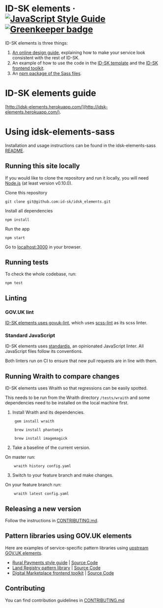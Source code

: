 ID-SK elements ·
[![JavaScript Style Guide](https://img.shields.io/badge/code_style-standard-brightgreen.svg)](https://standardjs.com)
[![Greenkeeper badge](https://badges.greenkeeper.io/id-sk/idsk_elements.svg)](https://greenkeeper.io/)
===============

ID-SK elements is three things:

1. [An online design guide](http://idsk-elements.herokuapp.com/), explaining how to make your service look consistent with the rest of ID-SK.
2. An example of how to use the code in the [ID-SK template](https://github.com/id-sk/idsk_template) and the [ID-SK frontend toolkit](https://github.com/id-sk/idsk_frontend_toolkit).
3. An [npm package of the Sass files](https://www.npmjs.com/package/idsk-elements-sass).

# ID-SK elements guide

[http://idsk-elements.herokuapp.com/](http://idsk-elements.herokuapp.com/).

# Using idsk-elements-sass

Installation and usage instructions can be found in the idsk-elements-sass [README](https://github.com/id-sk/idsk_elements/blob/master/packages/idsk-elements-sass/README.md).

## Running this site locally

If you would like to clone the repository and run it locally,
you will need [Node.js](http://nodejs.org/) (at least version v0.10.0).

Clone this repository

    git clone git@github.com:id-sk/idsk_elements.git


Install all dependencies

    npm install


Run the app

    npm start

Go to [localhost:3000](http://localhost:3000) in your browser.


## Running tests

To check the whole codebase, run:

    npm test

## Linting

### GOV.UK lint
[ID-SK elements uses govuk-lint](https://github.com/alphagov/govuk-lint#sass), which uses [scss-lint](https://github.com/brigade/scss-lint) as its scss linter.

### Standard JavaScript
ID-SK elements uses [standardjs](http://standardjs.com/), an opinionated JavaScript linter. All JavaScript files follow its conventions.

Both linters run on CI to ensure that new pull requests are in line with them.


## Running Wraith to compare changes

ID-SK elements uses Wraith so that regressions can be easily spotted.

This needs to be run from the Wraith directory `/tests/wraith` and some dependencies need to be installed on the local machine first.

1. Install Wraith and its dependencies.
      
        gem install wraith
        
        brew install phantomjs
        
        brew install imagemagick

2. Take a baseline of the current version.

On master run:

        wraith history config.yaml


3. Switch to your feature branch and make changes.

On your feature branch run:

        wraith latest config.yaml

## Releasing a new version

Follow the instructions in [CONTRIBUTING.md](https://github.com/id-sk/idsk_elements/blob/master/CONTRIBUTING.md).

## Pattern libraries using GOV.UK elements

Here are examples of service-specific pattern libraries using [upstream GOV.UK elements](https://github.com/alphagov/govuk_elements).

* [Rural Payments style guide](http://rural-payments-styleguide.herokuapp.com) | [Source Code](https://github.com/Defra/rural-payments-styleguide/)
* [Land Registry pattern library](http://land-registry-elements.herokuapp.com) | [Source Code](https://github.com/LandRegistry/land-registry-elements)
* [Digital Marketplace frontend toolkit](http://alphagov.github.io/digitalmarketplace-frontend-toolkit/) | [Source Code](https://github.com/alphagov/digitalmarketplace-frontend-toolkit)


## Contributing

You can find contribution guidelines in [CONTRIBUTING.md](https://github.com/id-sk/idsk_elements/blob/master/CONTRIBUTING.md)
